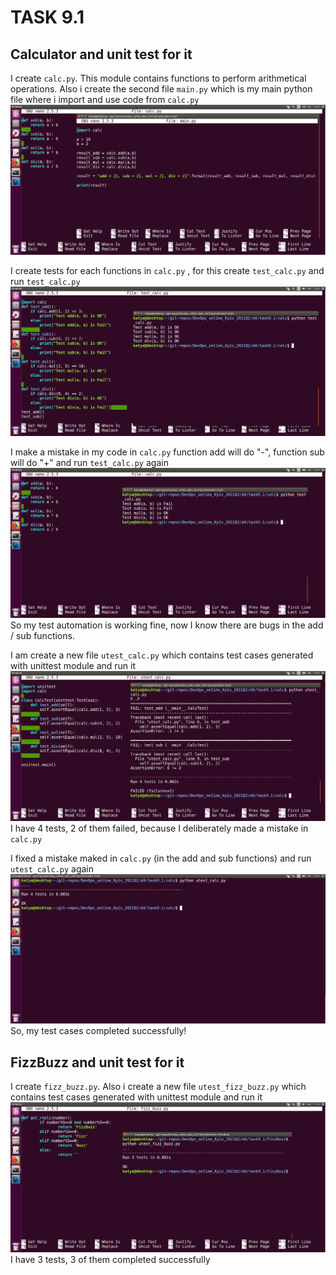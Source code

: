 # TASK 9.1
## Calculator and unit test for it 
I create `calc.py`. This module contains functions to perform arithmetical operations. Also i create the second file `main.py` which is my main python file where i import and use code from `calc.py`
<img src="screenshots/1.png">

I create tests for each functions in `calc.py` , for this create `test_calc.py` and run `test_calc.py`
<img src="screenshots/2.png">

I make a mistake in my code in `calc.py` function add will do "-", function sub will do "+" and run `test_calc.py` again
<img src="screenshots/3.png">
So my test automation is working fine, now I know there are bugs in the add / sub functions.

I am create a new file `utest_calc.py` which contains test cases generated with unittest module and run it
<img src="screenshots/4.png">
I have 4 tests, 2 of them failed, because I deliberately made a mistake in `calc.py`

I fixed a mistake maked in `calc.py` (in the add and sub functions) and run `utest_calc.py` again 
<img src="screenshots/5.png">
So, my test cases completed successfully!

## FizzBuzz and unit test for it
I create `fizz_buzz.py`. Also i create a new file `utest_fizz_buzz.py` which contains test cases generated with unittest module and run it
<img src="screenshots/6.png">
I have 3 tests, 3 of them completed successfully 

